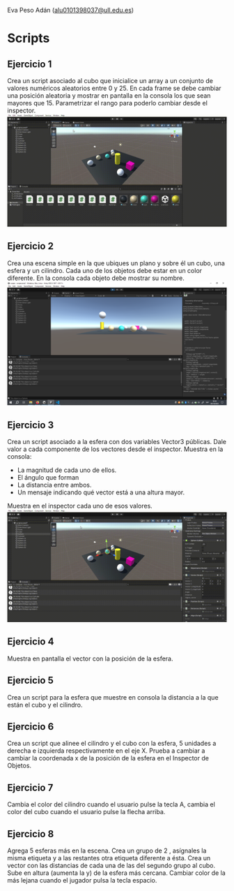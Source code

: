 Eva Peso Adán (alu0101398037@ull.edu.es)

# Scripts
## Ejercicio 1
Crea un script asociado al cubo que inicialice un array a un conjunto de valores numéricos aleatorios entre 0 y 25. En cada frame se debe cambiar una posición aleatoria y mostrar en pantalla en la consola los que sean mayores que 15. Parametrizar el rango para poderlo cambiar desde el inspector.
![Gif](img/script1.gif)

## Ejercicio 2
Crea una escena simple en la que ubiques un plano y sobre él un cubo, una esfera y un cilindro. Cada uno de los objetos debe estar en un color diferente. En la consola cada objeto debe mostrar su nombre.
![Pic](img/script2.png)

## Ejercicio 3
Crea un script asociado a la esfera con dos variables Vector3 públicas. Dale valor a cada componente de los vectores desde el inspector. Muestra en la consola:
* La magnitud de cada uno de ellos. 
* El ángulo que forman
* La distancia entre ambos.
* Un mensaje indicando qué vector está a una altura mayor.

Muestra en el inspector cada uno de esos valores.
![Gif](img/script3.gif)

## Ejercicio 4
Muestra en pantalla el vector con la posición de la esfera.

## Ejercicio 5
Crea un script para la esfera que muestre en consola la distancia a la que están el cubo y el cilindro.

## Ejercicio 6
Crea un script que alinee el cilindro y el cubo con la esfera, 5  unidades a derecha e izquierda respectivamente en el eje X. Prueba a cambiar a cambiar la coordenada x de la posición de la esfera en el Inspector de Objetos.

## Ejercicio 7
Cambia el color del cilindro cuando el usuario pulse la tecla A, cambia el color del cubo cuando el usuario pulse la flecha arriba.

## Ejercicio 8
Agrega 5 esferas más en la escena. Crea un grupo de 2 , asígnales la misma etiqueta y a las restantes otra etiqueta diferente a ésta. Crea un vector con las distancias de cada una de las del segundo grupo al cubo. Sube en altura (aumenta la y) de la esfera más cercana. Cambiar color de la más lejana cuando el jugador pulsa la tecla espacio.
##
